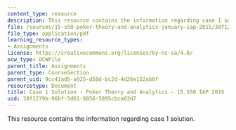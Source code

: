 ```yaml
---
content_type: resource
description: This resource contains the information regarding case 1 solution.
file: /courses/15-s50-poker-theory-and-analytics-january-iap-2015/38f1279b96bf5d6188565895cbca03d7_MIT15_S50IAP15_Case1_Sol.pdf
file_type: application/pdf
learning_resource_types:
- Assignments
license: https://creativecommons.org/licenses/by-nc-sa/4.0/
ocw_type: OCWFile
parent_title: Assignments
parent_type: CourseSection
parent_uid: 9cc41ad5-a925-d58d-bc2d-4d26e152ab0f
resourcetype: Document
title: Case 1 Solution - Poker Theory and Analytics - 15.S50 IAP 2015
uid: 38f1279b-96bf-5d61-8856-5895cbca03d7
---
```

This resource contains the information regarding case 1 solution.